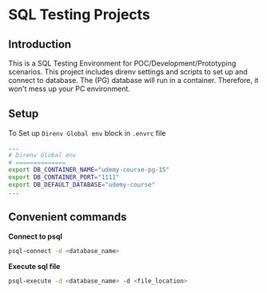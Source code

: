 # SQL Testing Projects

## Introduction
This is a SQL Testing Environment for POC/Development/Prototyping scenarios. This project includes direnv settings and scripts to set up and connect to database. The (PG) database will run in a container. Therefore, it won't mess up your PC environment.

## Setup
To Set up `Direnv Global env` block in `.envrc` file

```bash
...
# Direnv Global env
# ==============
export DB_CONTAINER_NAME="udemy-course-pg-15"
export DB_CONTAINER_PORT="1111"
export DB_DEFAULT_DATABASE="udemy-course"
...

```

## Convenient commands

**Connect to psql**
```bash
psql-connect -d <database_name>
```

**Execute sql file**
```bash
psql-execute -d <database_name> -d <file_location>
```
